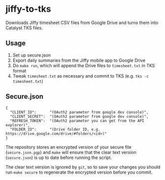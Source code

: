 # jiffy-to-tks
Downloads Jiffy timesheet CSV files from Google Drive and turns them into Catalyst TKS files.

## Usage

1. Set up secure.json
2. Export daily summaries from the Jiffy mobile app to Google Drive
3. Do `make run`, which will append the Drive files to `timesheet.txt` in TKS format
4. Tweak `timesheet.txt` as necessary and commit to TKS (e.g. `tks -c timesheet.txt`)

## Secure.json

```
{
  "CLIENT_ID":      "(OAuth2 parameter from google dev console)",
  "CLIENT_SECRET":  "(OAuth2 parameter from google dev console)",
  "REFRESH_TOKEN":  "(OAuth2 parameter you can get from the API explorer)",
  "FOLDER_ID":      "(Drive folder ID, e.g. https://drive.google.com/drive/#folders/<id>)"
}
```

The repository stores an encrypted version of your secure file (`secure.json.pgp`) and `make`
will ensure that the clear text version (`secure.json`) is up to date before running the script.

The clear text version is ignored by `git`, so to save your changes you should run `make secure` to
regenerate the encrypted version before you commit.
